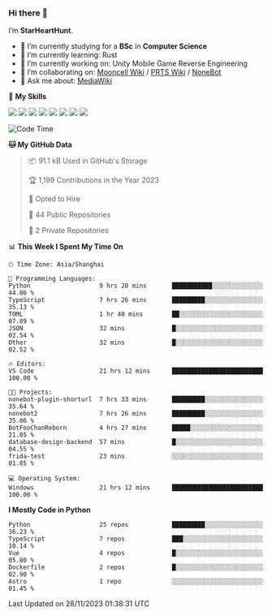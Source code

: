 ### Hi there 👋

I’m **StarHeartHunt**.

- 🏫 I’m currently studying for a **BSc** in **Computer Science**
- 🌱 I’m currently learning: Rust
- 🔭 I’m currently working on: Unity Mobile Game Reverse Engineering
- 👯 I’m collaborating on: [Mooncell Wiki](https://fgo.wiki/) / [PRTS Wiki](http://prts.wiki/) / [NoneBot](https://github.com/nonebot)
- 💬 Ask me about: [MediaWiki](https://www.mediawiki.org)

🌟 **My Skills**

![](https://img.shields.io/badge/-Python-3e74a2?style=flat-square&logo=Python&logoColor=fff)
![](https://img.shields.io/badge/-Node.js-339933?style=flat-square&logo=node.js&logoColor=fff)
![](https://img.shields.io/badge/-Vue-4fc08d?style=flat-square&logo=vue.js&logoColor=fff)
![](https://img.shields.io/badge/-React-2d98ce?style=flat-square&logo=React&logoColor=fff)
![](https://img.shields.io/badge/-TypeScript-3178C6?style=flat-square&logo=TypeScript&logoColor=fff)
![](https://img.shields.io/badge/-Docker-2496ED?style=flat-square&logo=Docker&logoColor=fff)
![](https://img.shields.io/badge/-Linux-000000?style=flat-square&logo=Linux&logoColor=fff)
![](https://img.shields.io/badge/-Dotnet-512bd4?style=flat-square&logo=.net&logoColor=fff)

<!--START_SECTION:waka-->
![Code Time](http://img.shields.io/badge/Code%20Time-775%20hrs%2011%20mins-blue)

**🐱 My GitHub Data** 

> 📦 91.1 kB Used in GitHub's Storage 
 > 
> 🏆 1,199 Contributions in the Year 2023
 > 
> 💼 Opted to Hire
 > 
> 📜 44 Public Repositories 
 > 
> 🔑 2 Private Repositories 
 > 
📊 **This Week I Spent My Time On** 

```text
🕑︎ Time Zone: Asia/Shanghai

💬 Programming Languages: 
Python                   9 hrs 20 mins       ███████████░░░░░░░░░░░░░░   44.06 % 
TypeScript               7 hrs 26 mins       █████████░░░░░░░░░░░░░░░░   35.13 % 
TOML                     1 hr 40 mins        ██░░░░░░░░░░░░░░░░░░░░░░░   07.89 % 
JSON                     32 mins             █░░░░░░░░░░░░░░░░░░░░░░░░   02.54 % 
Other                    32 mins             █░░░░░░░░░░░░░░░░░░░░░░░░   02.52 % 

🔥 Editors: 
VS Code                  21 hrs 12 mins      █████████████████████████   100.00 % 

🐱‍💻 Projects: 
nonebot-plugin-shorturl  7 hrs 33 mins       █████████░░░░░░░░░░░░░░░░   35.64 % 
nonebot2                 7 hrs 26 mins       █████████░░░░░░░░░░░░░░░░   35.06 % 
BotFooChanReborn         4 hrs 27 mins       █████░░░░░░░░░░░░░░░░░░░░   21.05 % 
database-design-backend  57 mins             █░░░░░░░░░░░░░░░░░░░░░░░░   04.55 % 
frida-test               23 mins             ░░░░░░░░░░░░░░░░░░░░░░░░░   01.85 % 

💻 Operating System: 
Windows                  21 hrs 12 mins      █████████████████████████   100.00 % 
```

**I Mostly Code in Python** 

```text
Python                   25 repos            █████████░░░░░░░░░░░░░░░░   36.23 % 
TypeScript               7 repos             ███░░░░░░░░░░░░░░░░░░░░░░   10.14 % 
Vue                      4 repos             █░░░░░░░░░░░░░░░░░░░░░░░░   05.80 % 
Dockerfile               2 repos             █░░░░░░░░░░░░░░░░░░░░░░░░   02.90 % 
Astro                    1 repo              ░░░░░░░░░░░░░░░░░░░░░░░░░   01.45 % 
```




 Last Updated on 28/11/2023 01:38:31 UTC
<!--END_SECTION:waka-->
